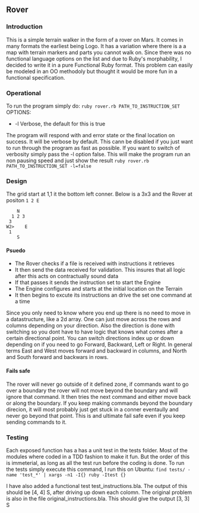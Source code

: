 
## Rover

### Introduction
This is a simple terrain walker in the form of a rover on Mars. It comes in many formats the earliest being Logo.
It has a variation where there is a a map with terrain markers and parts you cannot walk on.
Since there was no functional language options on the list and due to Ruby's morphability,
I decided to write it in a pure Functional Ruby format.
This problem can easily be modeled in an OO methodoly but thought it would be more fun in a functional specification.

### Operational
To run the program simply do:
`ruby rover.rb PATH_TO_INSTRUCTION_SET`
OPTIONS: 
 - -l       Verbose, the default for this is true

The program will respond with and error state or the final location on success. It will be verbose by default. 
This cann be disabled if you just want to run through the program as fast as possible.
If you want to switch of verbosity simply pass the -l option false. This will make the program run an non pausing speed and just show the result
`ruby rover.rb PATH_TO_INSTRUCTION_SET -l=false`

### Design
The grid start at 1,1 it the bottom left conner. Below is a 3x3 and the Rover at positon `1 2 E`
```
    N
  1 2 3 
 3
W2>    E
 1
    S
```

#### Psuedo
 - The Rover checks if a file is received with instructions it retrieves
 - It then send the data received for validation. This insures that all logic after this acts on contractually sound data
 - If that passes it sends the instruction set to start the Engine
 - The Engine configures and starts at the initial location on the Terrain
 - It then begins to excute its instructions an drive the set one command at a time

Since you only need to know where you end up there is no need to move in a datastructure, like a 2d array. One can just move across the rows and columns
depending on your direction.
Also the direction is done with switching so you dont have to have logic that knows what comes after a certain directional point. You can switch directions
index up or down depending on if you need to go Forward, Backward, Left or Right.
In general terms East and West moves forward and backward in columns, and North and South forward and backwars in rows.

#### Fails safe
The rover will never go outside of it defined zone, if commands want to go over a boundary the rover will not move beyond the boundary and will ignore that command.
It then tries the next command and either move back or along the boundary. If you keep making commands beyond the boundary direcion,
it will most probably just get stuck in a conner eventaully and never go beyond that point. 
This is and ultimate fail safe even if you keep sending commands to it.

### Testing
Each exposed function has a has a unit test in the tests folder. 
Most of the modules where coded in a TDD fashion to make it fun. But the order of this is immeterial, as long as all the test run before the coding is done. 
To run the tests simply execute this command, I run this on Ubuntu:
`find tests/ -name 'test_*' | xargs -n1 -I{} ruby -Itest {}`

I have also added a functional test test_instructions.bla. The output of this should be [4, 4] S, after driving up down each colomn.
The original problem is also in the file original_instructions.bla. This should give the output [3, 3] S 
